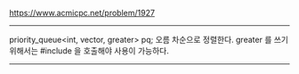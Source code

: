 https://www.acmicpc.net/problem/1927

---

priority_queue<int, vector<int>, greater<int>> pq;
오름 차순으로 정렬한다.
greater<int> 를 쓰기 위해서는 #include <functional> 을 호출해야 사용이 가능하다.

---
